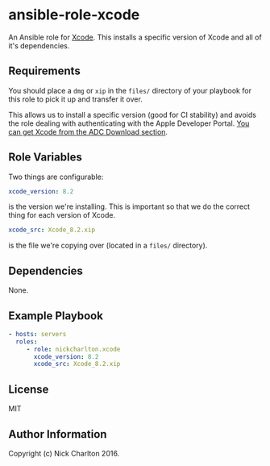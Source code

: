# ansible-role-xcode

An Ansible role for [Xcode][]. This installs a specific version of Xcode and
all of it's dependencies.

## Requirements

You should place a `dmg` or `xip` in the `files/` directory of your playbook
for this role to pick it up and transfer it over.

This allows us to install a specific version (good for CI stability) and avoids
the role dealing with authenticating with the Apple Developer Portal. [You can
get Xcode from the ADC Download section][xcode_download].

## Role Variables

Two things are configurable:

```yaml
xcode_version: 8.2
```

is the version we're installing. This is important so that we do the correct
thing for each version of Xcode.

```yaml
xcode_src: Xcode_8.2.xip
```

is the file we're copying over (located in a `files/` directory).

## Dependencies

None.

## Example Playbook


```yaml
- hosts: servers
  roles:
     - role: nickcharlton.xcode
       xcode_version: 8.2
       xcode_src: Xcode_8.2.xip
```

## License

MIT

## Author Information

Copyright (c) Nick Charlton 2016.

[xcode]: https://developer.apple.com/xcode/
[xcode_download]: https://developer.apple.com/download/more/
